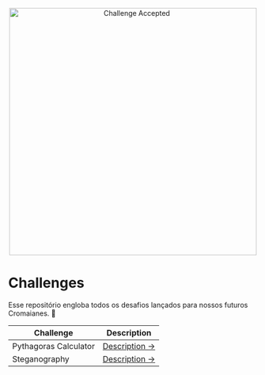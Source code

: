 <p align="center"><img src="https://cdn.discordapp.com/attachments/874663067366068304/888122355707150346/logo-positive.png" alt="Challenge Accepted" width="500"></p>

# Challenges

Esse repositório engloba todos os desafios lançados para nossos futuros Cromaianes. :rocket: 

| Challenge | Description |
| --- | --- |
| Pythagoras Calculator | [Description →](https://github.com/cromai/challenges/tree/main/pythagoras) |
| Steganography | [Description →](https://github.com/cromai/challenges/tree/main/steganography) |
